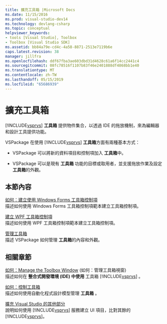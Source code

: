 ```yaml
---
title: 擴充工具箱 |Microsoft Docs
ms.date: 11/15/2016
ms.prod: visual-studio-dev14
ms.technology: devlang-csharp
ms.topic: conceptual
helpviewer_keywords:
- tools [Visual Studio], Toolbox
- Toolbox [Visual Studio SDK]
ms.assetid: bb84a79e-cd4c-4a58-8871-2513e7119b6e
caps.latest.revision: 38
manager: jillfra
ms.openlocfilehash: ddf67fba3ae603dbd31d4628c61a6f14cc2441c4
ms.sourcegitcommit: 08fc78516f1107b83f46e2401888df4868bb1e40
ms.translationtype: MT
ms.contentlocale: zh-TW
ms.lasthandoff: 05/15/2019
ms.locfileid: "65686939"
---
```

# <a name="extending-the-toolbox"></a>擴充工具箱
 [!INCLUDE[vsprvs](../includes/vsprvs-md.md)] **工具箱** 提供物件集合，以透過 IDE 的拖放機制，來為編輯器和設計工具提供功能。  
  
 VSPackage 在使用 [!INCLUDE[vsprvs](../includes/vsprvs-md.md)] **工具箱**方面有兩種基本方式：  
  
- VSPackage 可以將新的資料項目和控制項加入 **工具箱**中。  
  
- VSPackage 可以是現有 **工具箱** 功能的目標或取用者，並支援拖放作業及設定 **工具箱**的外觀。  
  
## <a name="in-this-section"></a>本節內容  
 [如何：建立使用 Windows Forms 工具箱控制項](../misc/how-to-create-a-toolbox-control-that-uses-windows-forms.md)  
 描述如何使用 Windows Forms 工具箱控制項範本建立工具箱控制項。  
  
 [建立 WPF 工具箱控制項](../extensibility/creating-a-wpf-toolbox-control.md)  
 描述如何使用 WPF 工具箱控制項範本建立工具箱控制項。  
  
 [管理工具箱](../misc/managing-the-toolbox.md)  
 描述 VSPackage 如何管理 **工具箱**的內容和外觀。  
  
## <a name="related-sections"></a>相關章節  
 [如何：Manage the Toolbox Window](https://msdn.microsoft.com/a022c3fe-298c-4a59-a48f-b050da90ebc2) (如何：管理工具箱視窗)  
 描述如何在 **整合式開發環境 (IDE) 中使用** 工具箱 [!INCLUDE[vsprvs](../includes/vsprvs-md.md)] 。  
  
 [如何：控制工具箱](https://msdn.microsoft.com/library/c9d8a18a-d2bc-43d4-a803-601bfc6a6599)  
 描述如何使用自動化程式設計模型管理 **工具箱** 。  
  
 [擴充 Visual Studio 的其他部分](../extensibility/extending-other-parts-of-visual-studio.md)  
 說明如何使用 [!INCLUDE[vsprvs](../includes/vsprvs-md.md)] 服務建立 UI 項目，比對其餘的 [!INCLUDE[vsprvs](../includes/vsprvs-md.md)]。